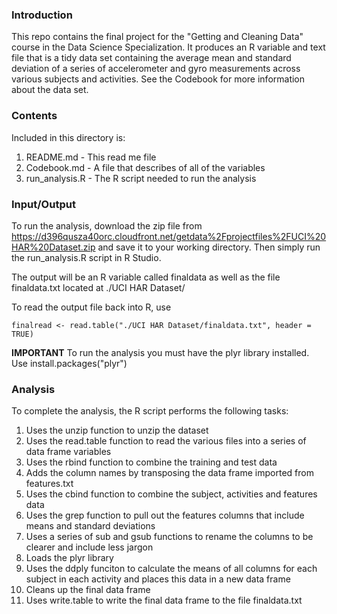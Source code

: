 ### Introduction

This repo contains the final project for the "Getting and Cleaning Data" course in the Data Science Specialization. It produces an R variable and text file that is a tidy data set containing the average mean and standard deviation of a series of accelerometer and gyro measurements across various subjects and activities. See the Codebook for more information about the data set.

### Contents

Included in this directory is:

1. README.md - This read me file 
2. Codebook.md - A file that describes of all of the variables
3. run_analysis.R - The R script needed to run the analysis

### Input/Output

To run the analysis, download the zip file from https://d396qusza40orc.cloudfront.net/getdata%2Fprojectfiles%2FUCI%20HAR%20Dataset.zip and save it to your working directory. Then simply run the run_analysis.R script in R Studio. 

The output will be an R variable called finaldata as well as the file finaldata.txt located at ./UCI HAR Dataset/ 

To read the output file back into R, use 

<!-- -->
	finalread <- read.table("./UCI HAR Dataset/finaldata.txt", header = TRUE)

****IMPORTANT**** To run the analysis you must have the plyr library installed. Use install.packages("plyr")

### Analysis


To complete the analysis, the R script performs the following tasks:

1. Uses the unzip function to unzip the dataset
2. Uses the read.table function to read the various files into a series of data frame variables
3. Uses the rbind function to combine the training and test data
4. Adds the column names by transposing the data frame imported from features.txt
5. Uses the cbind function to combine the subject, activities and features data
6. Uses the grep function to pull out the features columns that include means and standard deviations
7. Uses a series of sub and gsub functions to rename the columns to be clearer and include less jargon
8. Loads the plyr library
9. Uses the ddply funciton to calculate the means of all columns for each subject in each activity and places this data in a new data frame
10. Cleans up the final data frame
11. Uses write.table to write the final data frame to the file finaldata.txt



